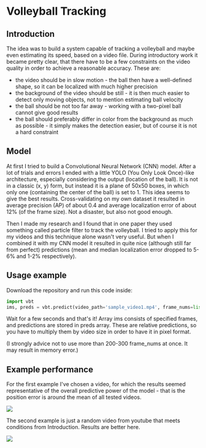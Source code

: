 # Volleyball Tracking

## Introduction

The idea was to build a system capable of tracking a volleyball and maybe even estimating its speed, based on a video file. During 
introductory work it became pretty clear, that there have to be a few constraints on the video quality in order to achieve a reasonable accuracy. These are:
 - the video should be in slow motion - the ball then have a well-defined shape, so it can be localized with much higher precision
 - the background of the video should be still - it is then much easier to detect only moving objects, not to mention estimating ball velocity
 - the ball should be not too far away - working with a two-pixel ball cannot give good results
 - the ball should preferably differ in color from the background as much as possible - it simply makes the detection easier, but
  of course it is not a hard constraint
 
## Model

At first I tried to build a Convolutional Neural Network (CNN) model. After a lot of trials and errors I ended with a little YOLO
(You Only Look Once)-like architecture, especially considering the output (location of the ball). It is not in a classic (x, y) form,
but instead it is a plane of 50x50 boxes, in which only one (containing the center of the ball) is set to 1. This idea seems to give
the best results. Cross-validating on my own dataset it resulted in average precision (AP) of about 0.4 and average localization error
of about 12% (of the frame size). Not a disaster, but also not good enough.

Then I made my research and I found that in one paper they used something called particle filter to track the volleyball.
I tried to apply this for my videos and this technique alone wasn't very useful. But when I combined it with my CNN model it resulted
in quite nice (although still far from perfect) predictions (mean and median localization error dropped to 5-6% and 1-2% respectively). 

## Usage example

Download the repository and run this code inside:

```python
import vbt
ims, preds = vbt.predict(video_path='sample_video1.mp4', frame_nums=list(range(10, 100)))
```

Wait for a few seconds and that's it! Array ims consists of specified frames, and predictions are stored in preds array. These are
relative predictions, so you have to multiply them by video size in order to have it in pixel format.

(I strongly advice not to use more than 200-300 frame_nums at once. It may result in memory error.)

## Example performance

For the first example I've chosen a video, for which the results seemed representative of the overall predictive power of the model - that is the position error is around the mean of all tested videos.

![](https://github.com/kamilkk852/vb-tracking/blob/master/sample_predictions1.gif)

The second example is just a random video from youtube that meets conditions from Introduction. Results are better here.

![](https://github.com/kamilkk852/vb-tracking/blob/master/sample_predictions2.gif)
